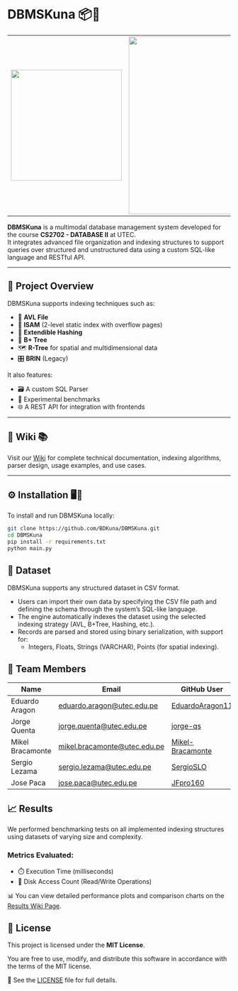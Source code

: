 # DBMSKuna 📦🧠

<table>
<tr>
<td width="300px">
  <img src="https://github.com/user-attachments/assets/cf36fe01-1b66-4ecf-beae-f06a178f91ba" width="250px"/>
</td>
<td>
  <img src="https://github.com/user-attachments/assets/0bdaff2e-c4e2-4ec5-b518-9870d5d575b2" width="400px"/>
</td>
</tr>
</table>


**DBMSKuna** is a multimodal database management system developed for the course **CS2702 - DATABASE II** at UTEC.  
It integrates advanced file organization and indexing structures to support queries over structured and unstructured data using a custom SQL-like language and RESTful API.

---

## 🧠 Project Overview

DBMSKuna supports indexing techniques such as:

- 📂 **AVL File**
- 🧩 **ISAM** (2-level static index with overflow pages)
- 🧮 **Extendible Hashing**
- 🌳 **B+ Tree**
- 🗺️ **R-Tree** for spatial and multidimensional data
- 🎛️ **BRIN** (Legacy)

It also features:

- 🗃️ A custom SQL Parser
- 🧪 Experimental benchmarks
- 🌐 A REST API for integration with frontends

---

## 📖 Wiki 📚

Visit our [Wiki](https://github.com/BDKuna/DBMSKuna/wiki) for complete technical documentation, indexing algorithms, parser design, usage examples, and use cases.

---

## ⚙️ Installation 🖥️🔧

To install and run DBMSKuna locally:

```bash
git clone https://github.com/BDKuna/DBMSKuna.git
cd DBMSKuna
pip install -r requirements.txt
python main.py
```

## 📂 Dataset 

DBMSKuna supports any structured dataset in CSV format.

- Users can import their own data by specifying the CSV file path and defining the schema through the system’s SQL-like language.
- The engine automatically indexes the dataset using the selected indexing strategy (AVL, B+Tree, Hashing, etc.).
- Records are parsed and stored using binary serialization, with support for:
  - Integers, Floats, Strings (VARCHAR), Points (for spatial indexing). 


## 👥 Team Members

| Name                 | Email                            | GitHub User                               |
|----------------------|----------------------------------|--------------------------------------------|
| Eduardo Aragon       | eduardo.aragon@utec.edu.pe       | [EduardoAragon11](https://github.com/EduardoAragon11)|
| Jorge Quenta         | jorge.quenta@utec.edu.pe         | [jorge-qs](https://github.com/jorge-qs)     |
| Mikel Bracamonte     | mikel.bracamonte@utec.edu.pe              | [Mikel-Bracamonte](https://github.com/Mikel-Bracamonte)     |
| Sergio Lezama| sergio.lezama@utec.edu.pe              | [SergioSLO](https://github.com/SergioSLO)     |
| Jose Paca| jose.paca@utec.edu.pe              | [JFpro160](https://github.com/JFpro160)     |

## 📈 Results

We performed benchmarking tests on all implemented indexing structures using datasets of varying size and complexity.

### Metrics Evaluated:
- ⏱️ Execution Time (milliseconds)
- 📀 Disk Access Count (Read/Write Operations)

📊 You can view detailed performance plots and comparison charts on the [Results Wiki Page](https://github.com/BDKuna/DBMSKuna/wiki/Results).


## 📄 License

This project is licensed under the **MIT License**.

You are free to use, modify, and distribute this software in accordance with the terms of the MIT license.

🔗 See the [LICENSE](LICENSE) file for full details.

